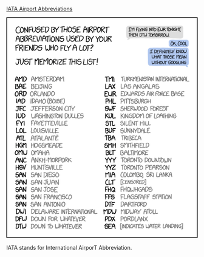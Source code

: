 [IATA Airport Abbreviations](https://xkcd.com/1937)

![IATA Airport Abbreviations](./random_comic.png)

IATA stands for International AirporT Abbreviation.

